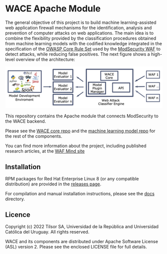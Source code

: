 # WACE Apache Module

The general objective of this project is to build machine
learning-assisted web application firewall mechanisms for the
identification, analysis and prevention of computer attacks on web
applications. The main idea is to combine the flexibility provided by
the classification procedures obtained from machine learning models
with the codified knowledge integrated in the specification of the
[OWASP Core Rule Set](https://coreruleset.org/) used by the [ModSecurity WAF](https://www.modsecurity.org/) to detect attacks, while
reducing false positives. The next figure shows a high-level
overview of the architecture:

![WACE architecture overview](https://github.com/tilsor/ModSecIntl_wace_core/blob/main/docs/images/architecture.jpg?raw=true "WACE architecture overview")

This repository contains the Apache module that connects ModSecurity
to the WACE backend. 

Please see the [WACE core
repo](https://github.com/tilsor/ModSecIntl_wace_core) and the [machine
learning model
repo](https://github.com/tilsor/ModSecIntl_roberta_model) for the rest
of the components.

You can find more information about the project, including published
research articles, at the [WAF Mind
site](https://www.fing.edu.uy/inco/proyectos/wafmind)

## Installation
RPM packages for Red Hat Enterprise Linux 8 (or any compatible
distribution) are provided in the [releases
page](https://github.com/tilsor/ModSecIntl_wace_core/releases).

For compilation and manual installation instructions, please see the
[docs](https://github.com/tilsor/ModSecIntl_wace_core/tree/main/docs) directory.

## Licence
Copyright (c) 2022 Tilsor SA, Universidad de la República and
Universidad Católica del Uruguay. All rights reserved.

WACE and its components are distributed under Apache Software License
(ASL) version 2. Please see the enclosed LICENSE file for full
details.

